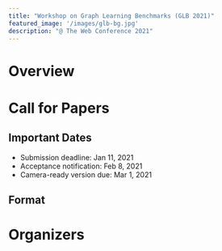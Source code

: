 ```yaml
---
title: "Workshop on Graph Learning Benchmarks (GLB 2021)"
featured_image: '/images/glb-bg.jpg'
description: "@ The Web Conference 2021"
---
```


# Overview


# Call for Papers

## Important Dates
- Submission deadline: Jan 11, 2021
- Acceptance notification: Feb 8, 2021
- Camera-ready version due: Mar 1, 2021

## Format

# Organizers

